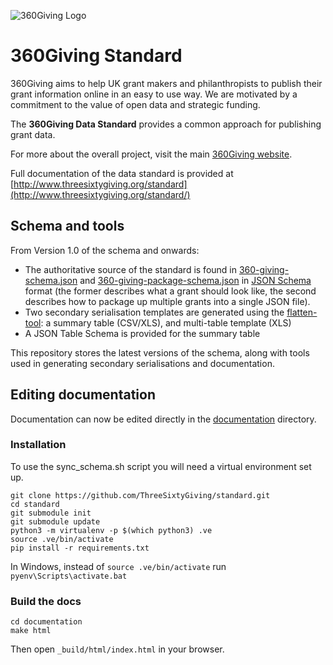 ![360Giving Logo](http://openphilanthropy.files.wordpress.com/2014/02/cropped-360givinglogo-2010-size.jpg)

360Giving Standard
========

360Giving aims to help UK grant makers and philanthropists to publish their grant information online in an easy to use way.  We are motivated by a commitment to the value of open data and strategic funding.

The **360Giving Data Standard** provides a common approach for publishing grant data. 

For more about the overall project, visit the main [360Giving website](http://threesixtygiving.com/about/).

Full documentation of the data standard is provided at [http://www.threesixtygiving.org/standard](http://www.threesixtygiving.org/standard/)

## Schema and tools

From Version 1.0 of the schema and onwards:

* The authoritative source of the standard is found in [360-giving-schema.json](schema/360-giving-schema.json) and [360-giving-package-schema.json](schema/360-giving-package-schema.sjon) in [JSON Schema](http://json-schema.org/) format (the former describes what a grant should look like, the second describes how to package up multiple grants into a single JSON file).
* Two secondary serialisation templates are generated using the [flatten-tool](https://github.com/opendataservices/flatten-tool): a summary table (CSV/XLS), and multi-table template (XLS)
* A JSON Table Schema is provided for the summary table

This repository stores the latest versions of the schema, along with tools used in generating secondary serialisations and documentation.

## Editing documentation

Documentation can now be edited directly in the [documentation](documentation) directory.

### Installation

To use the sync_schema.sh script you will need a virtual environment set up. 

```
git clone https://github.com/ThreeSixtyGiving/standard.git
cd standard
git submodule init
git submodule update
python3 -m virtualenv -p $(which python3) .ve
source .ve/bin/activate
pip install -r requirements.txt
```
In Windows, instead of `source .ve/bin/activate` run `pyenv\Scripts\activate.bat`

### Build the docs

```
cd documentation
make html
```

Then open `_build/html/index.html` in your browser.
